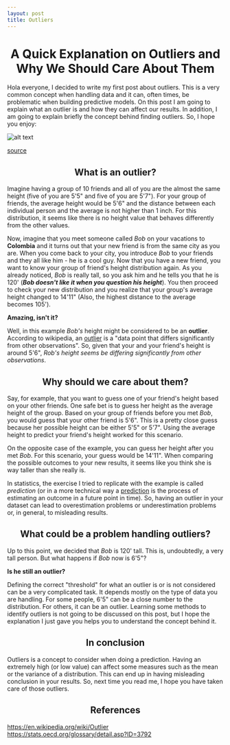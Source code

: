 ```yaml
---
layout: post
title: Outliers
---
```


<h1 style="font-size:200%;text-align:center">A Quick Explanation on Outliers and Why We Should Care About Them</h1>

Hola everyone, I decided to write my first post about outliers. This is a very common concept when handling data and it can, often times, be problematic when building predictive models. On this post I am going to explain what an outlier is and how they can affect our results. In addition, I am going to explain briefly the concept behind finding outliers. So, I hope you enjoy: 

![alt text](https://i.makeagif.com/media/8-18-2017/S_jkMJ.gif "Me Typing - not me, really")

[source](https://i.makeagif.com/media/8-18-2017/S_jkMJ.gif)

<h2 style="text-align:center">What is an outlier?</h2>

Imagine having a group of 10 friends and all of you are the almost the same height (five of you are 5'5" and five of you are 5'7"). For your group of friends, the average height would be 5'6" and the distance between each individual person and the average is not higher than 1 inch. For this distribution, it seems like there is no height value that behaves differently from the other values.

Now, imagine that you meet someone called _Bob_ on your vacations to <b>Colombia</b> and it turns out that your new friend is from the same city as you are. When you come back to your city, you introduce _Bob_ to your friends and they all like him - he is a cool guy. Now that you have a new friend, you want to know your group of friend's height distribution again. As you already noticed, _Bob_ is really tall, so you ask him and he tells you that he is 120' (<i><b>Bob doesn't like it when you question his height</b></i>). You then proceed to check your new distribution and you realize that your group's average height changed to 14'11" (Also, the highest distance to the average becomes 105').

<b>Amazing, isn't it?</b>

Well, in this example _Bob's_ height might be considered to be an <b>outlier</b>. According to wikipedia, an [outlier](https://en.wikipedia.org/wiki/Outlier) is a "data point that differs significantly from other observations". So, given that your and your friend's height is around 5'6", _Rob's height seems be differing significantly from other observations_.

<h2 style="text-align:center">Why should we care about them?</h2>

Say, for example, that you want to guess one of your friend's height based on your other friends. One safe bet is to guess her height as the average height of the group. Based on your group of friends before you met _Bob_, you would guess that your other friend is 5'6". This is a pretty close guess because her possible height can be either 5'5" or 5'7". Using the average height to predict your friend's height worked for this scenario. 

On the opposite case of the example, you can guess her height after you met _Bob_. For this scenario, your guess would be 14'11". When comparing the possible outcomes to your new results, it seems like you think she is way taller than she really is.  

In statistics, the exercise I tried to replicate with the example is called _prediction_ (or in a more technical way a [prediction](https://stats.oecd.org/glossary/detail.asp?ID=3792) is the process of estimating an outcome in a future point in time). So, having an outlier in your dataset can lead to overestimation problems or underestimation problems or, in general, to misleading results.

<h2 style="text-align:center">What could be a problem handling outliers?</h2>

Up to this point, we decided that _Bob_ is 120' tall. This is, undoubtedly, a very tall person. But what happens if _Bob_ now is 6'5"? 

<b>Is he still an outlier?</b>

Defining the correct "threshold" for what an outlier is or is not considered can be a very complicated task. It depends mostly on the type of data you are handling. For some people, 6'5" can be a close number to the distribution. For others, it can be an outlier. Learning some methods to identify outliers is not going to be discussed on this post, but I hope the explanation I just gave you helps you to understand the concept behind it.

<h2 style="text-align:center">In conclusion</h2>

Outliers is a concept to consider when doing a prediction. Having an extremely high (or low value) can affect some measures such as the mean or the variance of a distribution. This can end up in having misleading conclusion in your results. So, next time you read me, I hope you have taken care of those outliers.

<h2 style="text-align:center">References</h2>

https://en.wikipedia.org/wiki/Outlier
https://stats.oecd.org/glossary/detail.asp?ID=3792














